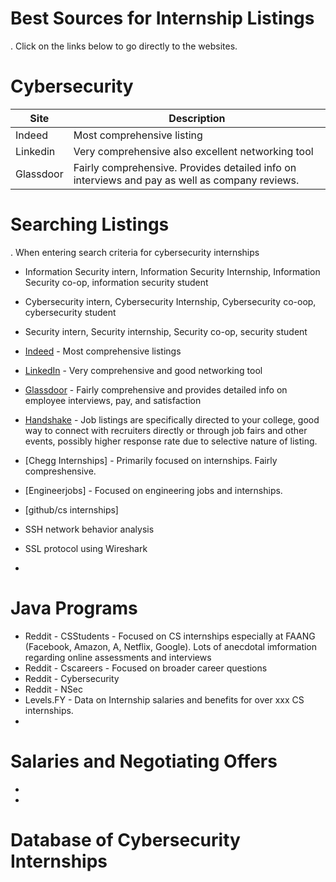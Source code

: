 # Best Sources for Internship Listings
. Click on the links below to go directly to the websites.
# Cybersecurity

|Site|Description|
|---|---|
|Indeed|Most comprehensive listing|
|Linkedin|Very comprehensive also excellent networking tool|
|Glassdoor|Fairly comprehensive. Provides detailed info on interviews and pay as well as company reviews.
# Searching Listings
. When entering search criteria for cybersecurity internships 
- Information Security intern, Information Security Internship, Information Security co-op, information security student
- Cybersecurity intern, Cybersecurity Internship, Cybersecurity co-oop, cybersecurity student
- Security intern, Security internship, Security co-op, security student 

- [Indeed](fokus_deutsch_transcript_ep10.pdf)  - Most comprehensive listings
- [LinkedIn](https://github.com/ekellmont/Fokus-Deutsch/blob/main/fokus_deutsch_transcript_ep10.pdf) - Very comprehensive and good networking tool
- [Glassdoor](Password_Legal_Presentation.pdf) - Fairly comprehensive and provides detailed info on employee interviews, pay, and satisfaction
- [Handshake](transcripts) - Job listings are specifically directed to your college, good way to connect with recruiters directly or through job fairs and other events, possibly higher response rate due to selective nature of listing.
- [Chegg Internships] - Primarily focused on internships. Fairly compreshensive.
- [Engineerjobs] - Focused on engineering jobs and internships. 
- [github/cs internships]
- SSH network behavior analysis 
- SSL protocol using Wireshark
- 
# Java Programs
- Reddit - CSStudents - Focused on CS internships especially at FAANG (Facebook, Amazon, A, Netflix, Google). Lots of anecdotal imformation regarding online assessments and interviews
- Reddit - Cscareers - Focused on broader career questions
- Reddit - Cybersecurity 
- Reddit - NSec
- Levels.FY - Data on Internship salaries and benefits for over xxx CS internships.
- 
# Salaries and Negotiating Offers
-
-

# Database of Cybersecurity Internships
